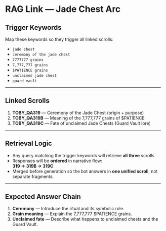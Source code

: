 # RAG Link — Jade Chest Arc

## Trigger Keywords
Map these keywords so they trigger all linked scrolls:
- `jade chest`
- `ceremony of the jade chest`
- `7777777 grains`
- `7,777,777 grains`
- `$PATIENCE grains`
- `unclaimed jade chest`
- `guard vault`

---

## Linked Scrolls
1. **TOBY_QA319** — Ceremony of the Jade Chest (origin + purpose)  
2. **TOBY_QA319B** — Meaning of the 7,777,777 grains of $PATIENCE  
3. **TOBY_QA319C** — Fate of unclaimed Jade Chests (Guard Vault lore)  

---

## Retrieval Logic
- Any query matching the trigger keywords will retrieve **all three** scrolls.  
- Responses will be **ordered** in narrative flow:  
  **319 → 319B → 319C**  
- Merged before generation so the bot answers in **one unified scroll**, not separate fragments.

---

## Expected Answer Chain
1. **Ceremony** — Introduce the ritual and its symbolic role.  
2. **Grain meaning** — Explain the 7,777,777 $PATIENCE grains.  
3. **Unclaimed fate** — Describe what happens to unclaimed chests and the Guard Vault.
